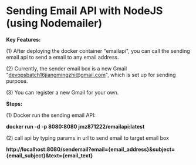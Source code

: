 # Sending Email API with NodeJS (using Nodemailer)

**Key Features:**

(1) After deploying the docker container "emailapi", you can call the sending email api to send a email to any email address.

(2) Currently, the sender email box is a new Gmail "devopsbatch16jiangmingzhi@gmail.com", which is set up for sending purpose.

(3) You can register a new Gmail for your own. 

**Steps:**

(1) Docker run the sending email API:

**docker run -d -p 8080:8080 jmz871222/emailapi:latest**

(2) call api by typing params in url to send email to target email box

**http://localhost:8080/sendemail?email={email_address}&subject={email_subject}&text={email_text}**
